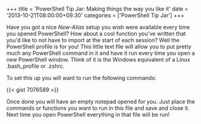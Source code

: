 +++
title = 'PowerShell Tip Jar: Making things the way you like it'
date = '2013-10-21T08:00:00+09:30'
categories = ['PowerShell Tip Jar']
+++

Have you got a nice *New-Alias* setup you wish were available every time you
opened PowerShell? How about a cool function you've written that you'd like
to not have to import at the start of each session? Well the PowerShell
profile is for you! This little text file will allow you to put pretty much
any PowerShell command in it and have it run every time you open a new
PowerShell window. Think of it is the Windows equivalent of a Linux
.bash_profile or .zshrc.

To set this up you will want to run the following commands:

{{< gist 7076589 >}}

Once done you will have an empty notepad opened for you. Just place the
commands or functions you want to run in this file and save and close it.
Next time you open PowerShell everything in that file will be run!
